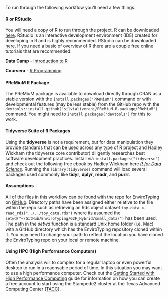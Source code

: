 To run through the following workflow you'll need a few things.

#### R or RStudio
You will need a copy of R to run through the project. R can be downloaded [here](https://cran.r-project.org/mirrors.html).  RStudio is an interactive development environment (IDE) created for developing in R and is highly recommended. RStudio can be downloaded [here](https://www.rstudio.com/products/rstudio/download/). If you need a basic of overview of R there are a couple free online tutorials that are recommended:

**Data Camp** - [Introduction to R](https://www.datacamp.com/courses/free-introduction-to-r)

**Coursera** - [R Programming](https://www.coursera.org/learn/r-programming)

#### PReMiuM R Package
The PReMiuM package is available to download directly through CRAN as a stable version with the `install.packages("PReMiuM")` command or with developmental features (may be less stable) from the GitHub repo with the `devtools::install_github("silvialiverani/PReMiuM-R-package/PReMiuM")` command.  You might need to `install.packages("devtools")` for this to work.

#### Tidyverse Suite of R Packages
Using the **tidyverse** is not a requirement, but for data manipulation they provide standards that can be used across any type of R project and Hadley Wickham (the tidyverse core contributor) diligently researches best software development practices. Install via `install.packages("tidyverse")` and check out the following free ebook by Hadley Wickham here [_R for Data Science_](http://r4ds.had.co.nz/).  Running the `library(tidyverse)` command will load several packages used commonly like **tidyr**, **dplyr**, **readr**, and **purrr**.

#### Assumptions
All of the files in this workflow can be found with the repo for EnviroTyping on [GitHub](https://github.com/TACC/EnviroTyping).  Directory paths have been assigned either relative to the file within the repo such as retrieving an Rds object dataset `toy.data <- read_rds("../../toy_data.rds")` where its assumed the `setwd("~/GitHub/EnviroTyping/G2F_Hybrid/small_data/")` has been used.  The path in the _setwd_ function is a standard Unix home folder (i.e. Mac) with a GitHub directory which has the EnviroTyping repository cloned within it.  You may need to change your path to reflect the location you have cloned the EnviroTyping repo on your local or remote machine.

#### Using HPC (High Performance Computers)
Often the analysis will to complex for a regular laptop or even powerful desktop to run in a reaonsable period of time.  In this situation you may want to use a high performance computer.  Check out the [Getting Started with High Performance Computing](/../tutorials/hpc.md) guide for information on how you can create a free account to start using the Stampede2 cluster at the Texas Advanced Computing Center ([TACC](https://portal.tacc.utexas.edu/user-guides/stampede2)).
